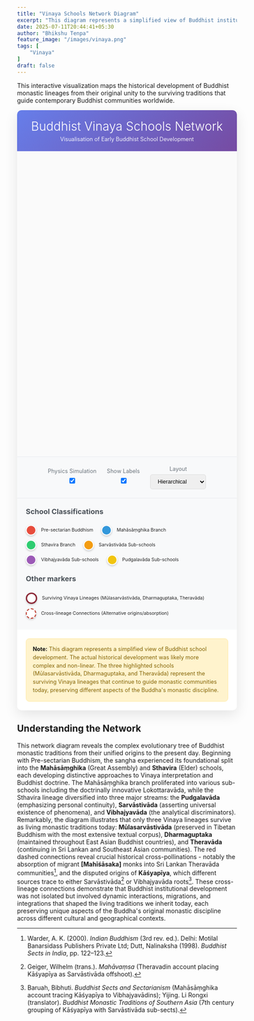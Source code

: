 ```yaml
---
title: "Vinaya Schools Network Diagram"
excerpt: "This diagram represents a simplified view of Buddhist institutional development. The actual historical development was likely more complex and non-linear though..."
date: 2025-07-11T20:44:41+05:30
author: "Bhikshu Tenpa"
feature_image: "/images/vinaya.png"
tags: [
    "Vinaya"
]
draft: false
---
```


This interactive visualization maps the historical development of Buddhist monastic lineages from their original unity to the surviving traditions that guide contemporary Buddhist communities worldwide.

<!DOCTYPE html>
<html lang="en">
<head>
    <meta charset="UTF-8">
    <meta name="viewport" content="width=device-width, initial-scale=1.0">
    <title>Buddhist Vinaya Schools Network</title>
    <style>
        .container {
            max-width: 1200px;
            color: #222222;
            margin: 0 auto;
            background: white;
            border-radius: 10px;
            box-shadow: 0 10px 30px rgba(0,0,0,0.1);
            overflow: hidden;
        }
        .header {
            background: linear-gradient(135deg, #667eea 0%, #764ba2 100%);
            color: #ffffff;
            padding: 20px;
            text-align: center;
        }
        .header h1 {
            color: #ffffff;
            margin: 0;
            font-size: 2em;
            font-weight: 300;
        }
        .header p {
            margin: 5px 0 0 0;
            opacity: 0.9;
            font-size: 0.9em;
        }
        #network {
            width: 100%;
            height: 700px;
            background: #fafafa;
            border: none;
        }
        .controls {
            padding: 20px;
            background: #f8f9fa;
            border-top: 1px solid #e9ecef;
            text-align: center;
        }
        .control-group {
            display: inline-block;
            margin: 0 10px;
        }
        .control-group label {
            display: block;
            font-size: 0.9em;
            color: #6c757d;
            margin-bottom: 5px;
        }
        .control-group input, .control-group select {
            padding: 8px 12px;
            border: 1px solid #ddd;
            border-radius: 5px;
            font-size: 0.9em;
        }
        .legend {
            padding: 20px;
            background: #f8f9fa;
            border-top: 1px solid #e9ecef;
        }
        .legend h3 {
            margin-top: 0;
            color: #495057;
        }
        .legend-item {
            display: inline-block;
            margin: 5px 15px 5px 0;
            font-size: 0.75em;
        }
        .legend-color {
            display: inline-block;
            width: 20px;
            height: 20px;
            border-radius: 50%;
            margin-right: 8px;
            vertical-align: middle;
            border: 2px solid #fff;
            box-shadow: 0 2px 4px rgba(0,0,0,0.2);
        }
        .note strong {
            color: #111111;
        }
        .note {
            background: #fff3cd;
            border: 1px solid #ffeaa7;
            border-radius: 8px;
            padding: 15px;
            margin: 20px;
            font-size: 0.9em;
            color: #856404;
            line-height: 1.5;
        }
    </style>
    <script src="https://cdnjs.cloudflare.com/ajax/libs/d3/7.8.5/d3.min.js"></script>
</head>
<body>
    <div class="container">
        <div class="header">
            <h1>Buddhist Vinaya Schools Network</h1>
            <p>Visualisation of Early Buddhist School Development</p>
        </div>
        <div id="network"></div>
        <div class="controls">
            <div class="control-group">
                <label for="physics">Physics Simulation</label>
                <input type="checkbox" id="physics" checked>
            </div>
            <div class="control-group">
                <label for="labels">Show Labels</label>
                <input type="checkbox" id="labels" checked>
            </div>
            <div class="control-group">
                <label for="layout">Layout</label>
                <select id="layout">
                    <option value="hierarchical">Hierarchical</option>
                    <option value="force">Force-directed</option>
                </select>
            </div>
        </div>
        <div class="legend">
            <h3>School Classifications</h3>
            <div class="legend-item">
                <span class="legend-color" style="background-color: #e74c3c;"></span>
                Pre-sectarian Buddhism
            </div>
            <div class="legend-item">
                <span class="legend-color" style="background-color: #3498db;"></span>
                Mahāsāṃghika Branch
            </div>
            <div class="legend-item">
                <span class="legend-color" style="background-color: #2ecc71;"></span>
                Sthavira Branch
            </div>
            <div class="legend-item">
                <span class="legend-color" style="background-color: #f39c12;"></span>
                Sarvāstivāda Sub-schools
            </div>
            <div class="legend-item">
                <span class="legend-color" style="background-color: #9b59b6;"></span>
                Vibhajyavāda Sub-schools
            </div>
            <div class="legend-item">
                <span class="legend-color" style="background-color: #f1c40f;"></span>
                Pudgalavāda Sub-schools
            </div>
            <h3 style="margin-top: 1em;">Other markers</h3>
            <div class="legend-item">
                <span class="legend-color" style="background-color: #ffffff; border: 3px solid #8b2635;"></span>
                Surviving Vinaya Lineages (Mūlasarvāstivāda, Dharmaguptaka, Theravāda)
            </div>
            <div class="legend-item">
                <span class="legend-color" style="background-color: #ffffff; border: 2px dashed #c0392b;"></span>
                Cross-lineage Connections (Alternative origins/absorption)
            </div>
        </div>
        <div class="note">
            <strong>Note:</strong> This diagram represents a simplified view of Buddhist school development. The actual historical development was likely more complex and non-linear. The three highlighted schools (Mūlasarvāstivāda, Dharmaguptaka, and Theravāda) represent the surviving Vinaya lineages that continue to guide monastic communities today, preserving different aspects of the Buddha's monastic discipline.
        </div>
    </div>
    <script>
        const width = 700;
        const height = 700;
        // Create the network data
        const nodes = [
            {id: "mulasarvastivada", name: "Mūlasarvāstivāda", group: "sarvastivada", level: 1},
            {id: "theravada2", name: "Theravāda", group: "vibhajyavada", level: 1},
            {id: "dharmaguptaka1", name: "Dharmaguptaka", group: "sarvastivada", level: 1},
            {id: "theravada1", name: "[Theravāda]", group: "vibhajyavada", level: 3},
            {id: "tambapanniya", name: "Tambapaṇṇiya", group: "vibhajyavada", level: 3},
            {id: "kasyapiya2", name: "Kāśyapīya", group: "vibhajyavada", level: 3},
            {id: "vibhajyavada", name: "Vibhajyavāda", group: "vibhajyavada", level: 4},
            {id: "[mahisasaka]", name: "[Mahīśāsaka]", group: "sarvastivada", level: 2},
            {id: "sautrantika", name: "Sautrāntika", group: "sarvastivada", level: 3},
            {id: "vaibhasika", name: "Vaibhāṣika", group: "sarvastivada", level: 3},
            {id: "mahisasaka1", name: "Mahīśāsaka", group: "sarvastivada", level: 3},
            {id: "haimavata2", name: "Haimavata", group: "sarvastivada", level: 3},
            {id: "kasyapiya1", name: "Kāśyapīya", group: "sarvastivada", level: 3},
            {id: "sarvastivada", name: "Sarvāstivāda", group: "sarvastivada", level: 4},
            {id: "vatsiputriya", name: "Vātsīputrīya", group: "pudgalavada", level: 3},
            {id: "sammitiya", name: "Saṃmitīya", group: "pudgalavada", level: 3},
            {id: "pudgalavada", name: "Pudgalavāda", group: "pudgalavada", level: 4},
            {id: "sthavira", name: "Sthaviras", group: "sthavira", level: 5},
            {id: "lokottaravada", name: "Lokottaravāda", group: "mahasanghika", level: 3},
            {id: "bahusrutiya", name: "Bahuśrutīya", group: "mahasanghika", level: 3},
            {id: "prajnaptivada", name: "Prajñaptivāda", group: "mahasanghika", level: 3},
            {id: "ekavyavahara", name: "Ekavyāvahārika", group: "mahasanghika", level: 4},
            {id: "gokulika", name: "Gokulika", group: "mahasanghika", level: 4},
            {id: "caitika", name: "Caitika", group: "mahasanghika", level: 4},
            {id: "haimavata1", name: "Haimavata", group: "mahasanghika", level: 4},
            {id: "mahasanghika", name: "Mahāsāṃghika", group: "mahasanghika", level: 5},
            {id: "pre-sectarian", name: "Pre-sectarian Buddhism", group: "root", level: 6},
        ];
        const links = [
            {source: "pre-sectarian", target: "mahasanghika"},
            {source: "pre-sectarian", target: "sthavira"},
            {source: "mahasanghika", target: "ekavyavahara"},
            {source: "mahasanghika", target: "gokulika"},
            {source: "mahasanghika", target: "caitika"},
            {source: "mahasanghika", target: "haimavata1"},
            {source: "ekavyavahara", target: "lokottaravada"},
            {source: "gokulika", target: "bahusrutiya"},
            {source: "gokulika", target: "prajnaptivada"},
            {source: "sthavira", target: "pudgalavada"},
            {source: "sthavira", target: "sarvastivada"},
            {source: "sthavira", target: "vibhajyavada"},
            {source: "pudgalavada", target: "vatsiputriya"},
            {source: "pudgalavada", target: "sammitiya"},
            {source: "sarvastivada", target: "haimavata2"},
            {source: "sarvastivada", target: "kasyapiya1"},
            {source: "sarvastivada", target: "mahisasaka1"},
            {source: "sarvastivada", target: "sautrantika"},
            {source: "sarvastivada", target: "mulasarvastivada"},
            {source: "sarvastivada", target: "vaibhasika"},
            {source: "mahisasaka1", target: "dharmaguptaka1"},
            {source: "vibhajyavada", target: "theravada1"},
            {source: "vibhajyavada", target: "tambapanniya"},
            {source: "vibhajyavada", target: "kasyapiya2"},
            {source: "tambapanniya", target: "theravada2"},
            {source: "mahisasaka1", target: "[mahisasaka]"},
            {source: "[mahisasaka]", target: "theravada2"},
            {source: "kasyapiya2", target: "sarvastivada"}
        ];
        const colorScale = d3.scaleOrdinal()
            .domain(["root", "mahasanghika", "sthavira", "sarvastivada", "vibhajyavada", "pudgalavada"])
            .range(["#e74c3c", "#3498db", "#2ecc71", "#f39c12", "#9b59b6", "#f1c40f"]);
        const svg = d3.select("#network")
            .append("svg")
            .attr("width", width)
            .attr("height", height);
        const g = svg.append("g");
        // Add zoom behavior
        const zoom = d3.zoom()
            .scaleExtent([0.3, 3])
            .on("zoom", (event) => {
                g.attr("transform", event.transform);
            });
        svg.call(zoom);
        // Create force simulation
        const simulation = d3.forceSimulation(nodes)
            .force("link", d3.forceLink(links).id(d => d.id).distance(d => {
                if (d.source.id === "sarvastivada" && d.target.id === "mulasarvastivada") {
                    return 160; // Longer distance for this specific connection
                }
                return 80; // Default distance for all other connections
            }))
            .force("charge", d3.forceManyBody().strength(-300))
            .force("center", d3.forceCenter(width / 2, height / 2))
            .force("collision", d3.forceCollide().radius(50));
        // Create links with different styles for cross-lineage connections
        const survivingSchools = ["mulasarvastivada", "dharmaguptaka1", "theravada2"];
        const link = g.append("g")
            .selectAll("line")
            .data(links)
            .enter().append("line")
            .attr("stroke", d => {
                // Highlight cross-lineage connections
                return ((d.source.id === "[mahisasaka]" && d.target.id === "theravada2") ||
                        (d.source.id === "kasyapiya2" && d.target.id === "sarvastivada")) ? "#e74c3c" : "#999";
            })
            .attr("stroke-opacity", d => {
                return ((d.source.id === "[mahisasaka]" && d.target.id === "theravada2") ||
                        (d.source.id === "kasyapiya2" && d.target.id === "sarvastivada")) ? 0.8 : 0.6;
            })
            .attr("stroke-width", d => {
                return ((d.source.id === "[mahisasaka]" && d.target.id === "theravada2") ||
                        (d.source.id === "kasyapiya2" && d.target.id === "sarvastivada")) ? 3 : 2;
            })
            .attr("stroke-dasharray", d => {
                return ((d.source.id === "[mahisasaka]" && d.target.id === "theravada2") ||
                        (d.source.id === "kasyapiya2" && d.target.id === "sarvastivada")) ? "5,5" : "none";
            });
        // Create nodes
        const node = g.append("g")
            .selectAll("circle")
            .data(nodes)
            .enter().append("circle")
            .attr("r", d => survivingSchools.includes(d.id) ? 12 : 8)
            .attr("fill", d => colorScale(d.group))
            .attr("stroke", d => survivingSchools.includes(d.id) ? "#c0392b" : "#fff")
            .attr("stroke-width", d => survivingSchools.includes(d.id) ? 4 : 2)
            .call(d3.drag()
                .on("start", dragstarted)
                .on("drag", dragged)
                .on("end", dragended));
        // Add labels
        const label = g.append("g")
            .selectAll("text")
            .data(nodes)
            .enter().append("text")
            .text(d => d.name)
            .attr("font-size", d => (survivingSchools.includes(d.id) || (d.id === "pre-sectarian")) ? "12px" : "10px")
            .attr("font-weight", d => (survivingSchools.includes(d.id) || (d.id === "pre-sectarian")) ? "bold" : "normal")
            .attr("text-anchor", "middle")
            .attr("dy", "0.35em")
            .attr("fill", "#333")
            .style("pointer-events", "none");
        // Add tooltips
        node.append("title")
            .text(d => d.name);
        // Update positions on simulation tick
        simulation.on("tick", () => {
            link
                .attr("x1", d => d.source.x)
                .attr("y1", d => d.source.y)
                .attr("x2", d => d.target.x)
                .attr("y2", d => d.target.y);
            node
                .attr("cx", d => d.x)
                .attr("cy", d => d.y);
            label
                .attr("x", d => d.x)
                .attr("y", d => d.y + 20);
        });
        // Drag functions
        function dragstarted(event, d) {
            if (!event.active) simulation.alphaTarget(0.3).restart();
            d.fx = d.x;
            d.fy = d.y;
        }
        function dragged(event, d) {
            d.fx = event.x;
            d.fy = event.y;
        }
        function dragended(event, d) {
            if (!event.active) simulation.alphaTarget(0);
            d.fx = null;
            d.fy = null;
        }
        // Control handlers
        document.getElementById('physics').addEventListener('change', function(e) {
            if (e.target.checked) {
                simulation.alpha(1).restart();
            } else {
                simulation.stop();
            }
        });
        document.getElementById('labels').addEventListener('change', function(e) {
            label.style('display', e.target.checked ? 'block' : 'none');
        });
        document.getElementById('layout').addEventListener('change', function(e) {
            if (e.target.value === 'hierarchical') {
                // Arrange nodes in levels
                nodes.forEach(d => {
                    d.x = width / 2 + (Math.random() - 0.5) * 200;
                    d.y = 100 + d.level * 120;
                });
                simulation.alpha(1).restart();
            } else {
                // Force-directed layout
                simulation.alpha(1).restart();
            }
        });
        // Initial centering
        setTimeout(() => {
            const bounds = g.node().getBBox();
            const fullWidth = bounds.width;
            const fullHeight = bounds.height;
            const scale = Math.min(width / fullWidth, height / fullHeight) * 0.8;
            const centerX = bounds.x + fullWidth / 2;
            const centerY = bounds.y + fullHeight / 2;
            svg.transition()
                .duration(750)
                .call(zoom.transform, d3.zoomIdentity
                    .translate(width / 2, height / 2)
                    .scale(scale)
                    .translate(-centerX, -centerY));
        }, 1000);
    </script>
</body>
</html>

## Understanding the Network

This network diagram reveals the complex evolutionary tree of Buddhist monastic traditions from their unified origins to the present day. Beginning with Pre-sectarian Buddhism, the sangha experienced its foundational split into the **Mahāsāṃghika** (Great Assembly) and **Sthavira** (Elder) schools, each developing distinctive approaches to Vinaya interpretation and Buddhist doctrine. The Mahāsāṃghika branch proliferated into various sub-schools including the doctrinally innovative Lokottaravāda, while the Sthavira lineage diversified into three major streams: the **Pudgalavāda** (emphasizing personal continuity), **Sarvāstivāda** (asserting universal existence of phenomena), and **Vibhajyavāda** (the analytical discriminators). Remarkably, the diagram illustrates that only three Vinaya lineages survive as living monastic traditions today: **Mūlasarvāstivāda** (preserved in Tibetan Buddhism with the most extensive textual corpus), **Dharmaguptaka** (maintained throughout East Asian Buddhist countries), and **Theravāda** (continuing in Sri Lankan and Southeast Asian communities). The red dashed connections reveal crucial historical cross-pollinations - notably the absorption of migrant **[Mahīśāsaka]** monks into Sri Lankan Theravāda communities[^1], and the disputed origins of **Kāśyapīya**, which different sources trace to either Sarvāstivāda[^2] or Vibhajyavāda roots[^3]. These cross-lineage connections demonstrate that Buddhist institutional development was not isolated but involved dynamic interactions, migrations, and integrations that shaped the living traditions we inherit today, each preserving unique aspects of the Buddha's original monastic discipline across different cultural and geographical contexts.

[^1]: Warder, A. K. (2000). *Indian Buddhism* (3rd rev. ed.). Delhi: Motilal Banarsidass Publishers Private Ltd; Dutt, Nalinaksha (1998). *Buddhist Sects in India*, pp. 122–123.

[^2]: Geiger, Wilhelm (trans.). *Mahāvaṃsa* (Theravadin account placing Kāśyapīya as Sarvāstivāda offshoot).

[^3]: Baruah, Bibhuti. *Buddhist Sects and Sectarianism* (Mahāsāṃghika account tracing Kāśyapīya to Vibhajyavādins); Yijing. Li Rongxi (translator). *Buddhist Monastic Traditions of Southern Asia* (7th century grouping of Kāśyapīya with Sarvāstivāda sub-sects).
